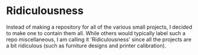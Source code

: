 # Ridiculousness

Instead of making a repository for all of the various small projects, I decided to make one to contain them all.  While others would typically label such a repo
miscellaneous, I am calling it 'Ridiculousness' since all the projects are a bit ridiculous (such as furniture designs and printer calibration).

